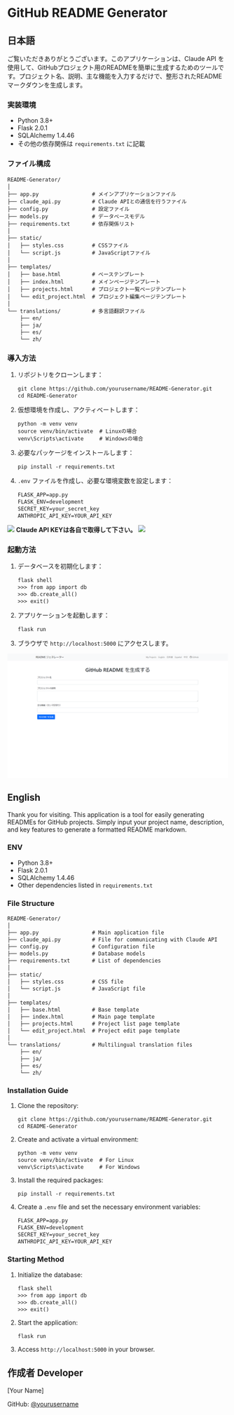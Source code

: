 # GitHub README Generator

## 日本語

ご覧いただきありがとうございます。このアプリケーションは、Claude API を使用して、GitHubプロジェクト用のREADMEを簡単に生成するためのツールです。プロジェクト名、説明、主な機能を入力するだけで、整形されたREADMEマークダウンを生成します。

### 実装環境
- Python 3.8+
- Flask 2.0.1
- SQLAlchemy 1.4.46
- その他の依存関係は `requirements.txt` に記載

### ファイル構成
```
README-Generator/
│
├── app.py                 # メインアプリケーションファイル
├── claude_api.py          # Claude APIとの通信を行うファイル
├── config.py              # 設定ファイル
├── models.py              # データベースモデル
├── requirements.txt       # 依存関係リスト
│
├── static/
│   ├── styles.css         # CSSファイル
│   └── script.js          # JavaScriptファイル
│
├── templates/
│   ├── base.html          # ベーステンプレート
│   ├── index.html         # メインページテンプレート
│   ├── projects.html      # プロジェクト一覧ページテンプレート
│   └── edit_project.html  # プロジェクト編集ページテンプレート
│
└── translations/          # 多言語翻訳ファイル
    ├── en/
    ├── ja/
    ├── es/
    └── zh/
```

### 導入方法
1. リポジトリをクローンします：
   ```
   git clone https://github.com/yourusername/README-Generator.git
   cd README-Generator
   ```
2. 仮想環境を作成し、アクティベートします：
   ```
   python -m venv venv
   source venv/bin/activate  # Linuxの場合
   venv\Scripts\activate     # Windowsの場合
   ```
3. 必要なパッケージをインストールします：
   ```
   pip install -r requirements.txt
   ```
4. `.env` ファイルを作成し、必要な環境変数を設定します：
   ```
   FLASK_APP=app.py
   FLASK_ENV=development
   SECRET_KEY=your_secret_key
   ANTHROPIC_API_KEY=YOUR_API_KEY
   ```
<img src="https://emojix.s3.ap-northeast-1.amazonaws.com/g3/svg/26a0.svg" width="20" hight="20"> **Claude API KEYは各自で取得して下さい。** <img src="https://emojix.s3.ap-northeast-1.amazonaws.com/g3/svg/26a0.svg" width="20" hight="20">

### 起動方法
1. データベースを初期化します：
   ```
   flask shell
   >>> from app import db
   >>> db.create_all()
   >>> exit()
   ```
2. アプリケーションを起動します：
   ```
   flask run
   ```
3. ブラウザで `http://localhost:5000` にアクセスします。

<img src="images/Screenshot_1.png">

## English

Thank you for visiting. This application is a tool for easily generating READMEs for GitHub projects. Simply input your project name, description, and key features to generate a formatted README markdown.

### ENV
- Python 3.8+
- Flask 2.0.1
- SQLAlchemy 1.4.46
- Other dependencies listed in `requirements.txt`

### File Structure
```
README-Generator/
│
├── app.py                 # Main application file
├── claude_api.py          # File for communicating with Claude API
├── config.py              # Configuration file
├── models.py              # Database models
├── requirements.txt       # List of dependencies
│
├── static/
│   ├── styles.css         # CSS file
│   └── script.js          # JavaScript file
│
├── templates/
│   ├── base.html          # Base template
│   ├── index.html         # Main page template
│   ├── projects.html      # Project list page template
│   └── edit_project.html  # Project edit page template
│
└── translations/          # Multilingual translation files
    ├── en/
    ├── ja/
    ├── es/
    └── zh/
```

### Installation Guide
1. Clone the repository:
   ```
   git clone https://github.com/yourusername/README-Generator.git
   cd README-Generator
   ```
2. Create and activate a virtual environment:
   ```
   python -m venv venv
   source venv/bin/activate  # For Linux
   venv\Scripts\activate     # For Windows
   ```
3. Install the required packages:
   ```
   pip install -r requirements.txt
   ```
4. Create a `.env` file and set the necessary environment variables:
   ```
   FLASK_APP=app.py
   FLASK_ENV=development
   SECRET_KEY=your_secret_key
   ANTHROPIC_API_KEY=YOUR_API_KEY
   ```

### Starting Method
1. Initialize the database:
   ```
   flask shell
   >>> from app import db
   >>> db.create_all()
   >>> exit()
   ```
2. Start the application:
   ```
   flask run
   ```
3. Access `http://localhost:5000` in your browser.

## 作成者 Developer

[Your Name]

GitHub: [@yourusername](https://github.com/yourusername)
